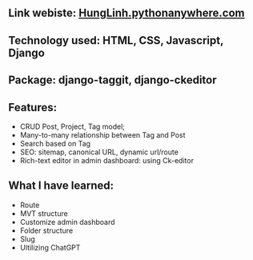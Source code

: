 ## Link webiste: [HungLinh.pythonanywhere.com](http://HungLinh.pythonanywhere.com)

## Technology used: HTML, CSS, Javascript, Django

## Package: django-taggit, django-ckeditor

## Features:
  * CRUD Post, Project, Tag model;
  * Many-to-many relationship between Tag and Post
  * Search based on Tag
  * SEO: sitemap, canonical URL, dynamic url/route
  * Rich-text editor in admin dashboard: using Ck-editor

## What I have learned:
  * Route
  * MVT structure
  * Customize admin dashboard
  * Folder structure
  * Slug
  * Ultilizing ChatGPT
